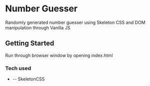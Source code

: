 

# Number Guesser 

Randomly generated number guesser using Skeleton CSS and DOM manipulation through Vanilla JS

## Getting Started

Run through browser window by opening index.html 

### Tech used

* -- SkeletonCSS



